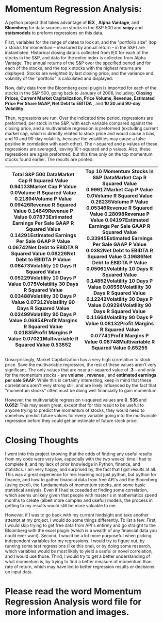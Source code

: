 # Momentum Regression Analysis:

A python project that takes advantage of **IEX** , **Alpha** **Vantage**, and **Bloomberg** for data sources on stocks in the S&amp;P 500 and **scipy** and **statsmodels** to preform regressions on this data.

First, variables for the range of dates to look at, and the &quot;portfolio size&quot; (top x stocks for momentum – measured by annual return – in the S&amp;P) are instantiated. Historical closing data is collected from IEX for each of the stocks in the S&amp;P, and data for the entire index is collected from Alpha Vantage. The annual returns of the S&amp;P over the specified period and for each of the stocks, and the top x stocks with the highest returns are displayed. Stocks are weighted by last closing price, and the variance and volatility of the &quot;portfolio&quot; is calculated and displayed:

Now, daily data from the Bloomberg excel plugin is imported for each of the stocks in the S&amp;P 500, going back to January of 2008, including: **Closing Prices, Current Market Capitalization, Price Volume, Revenue, Estimated Price Per Share GAAP, Net Debt to EBITDA** , and **10 30 and 90-day Volatility.**

Then, regressions are run. Over the indicated time period, regressions are preformed, per stock in the S&amp;P, with each variable compared against the closing price, and a multivariable regression is preformed (excluding current market cap, which is directly related to stock price and would cause a bias, and 10 and 90-day volatility, because the volatilities may cause a false positive in correlation with each other). The r-squared and p values of these regressions are averaged, leaving 10 r-squared and p values. Also, these regressions are again preformed, but this time only on the top momentum stocks found earlier. The results are printed:

| Total S&amp;P 500 DataMarket Cap R Squared Value 0.94133Market Cap P Value 0.0Volume R Squared Value 0.21894Volume P Value 0.09426Revenue R Squared Value 0.14649Revenue P Value 0.07873Estimated Earnings Per Sale GAAP R Squared Value 0.14291Estimated Earnings Per Sale GAAP P Value 0.06742Net Debt to EBIDTA R Squared Value 0.08226Net Debt to EBIDTA P Value 0.06473Volatility 10 Days R Squared Value 0.05229Volatility 10 Days P Value 0.075Volatility 30 Days R Squared Value 0.03488Volatility 30 Days P Value 0.07312Volatility 90 Days R Squared Value 0.02499Volatility 90 Days P Value 0.06854Profit Margins R Squared Value 0.01835Profit Margins P Value 0.07021Multivariable R Squared Value 0.53552 | Top 10 Momentum Stocks in S&amp;P DataMarket Cap R Squared Value 0.99917Market Cap P Value 0.0Volume R Squared Value 0.26235Volume P Value 0.05346Revenue R Squared Value 0.28098Revenue P Value 0.04197Estimated Earnings Per Sale GAAP R Squared Value 0.33945Estimated Earnings Per Sale GAAP P Value 0.0382Net Debt to EBIDTA R Squared Value 0.19686Net Debt to EBIDTA P Value 0.05061Volatility 10 Days R Squared Value 0.14852Volatility 10 Days P Value 0.06556Volatility 30 Days R Squared Value 0.12242Volatility 30 Days P Value 0.09294Volatility 90 Days R Squared Value 0.11664Volatility 90 Days P Value 0.08132Profit Margins R Squared Value 0.07741Profit Margins P Value 0.08748Multivariable R Squared Value 0.65255  |
| --- | --- |

Unsurprisingly, Market Capitalization has a very high correlation to stock price. Save the multivariable regression, the rest of these values aren&#39;t very significant. The only values that are near a r-squared value of **.3** – and only for the momentum stocks - are **volume** , **revenue** , and **estimated earnings per sale GAAP**. While this is certainly interesting, keep in mind that these correlations aren&#39;t very strong still, and are likely influenced by the fact that &quot;momentum stocks&quot; often must be doing well financially to gain momentum.

However, the multivariable regression r-squared values are **0**. **535** and **0.652**! This may seem great, except that for this result to be useful to anyone trying to predict the momentum of stocks, they would need to somehow predict future values for every variable going into the multivariate regression before they could get an estimate of future stock price.

# Closing Thoughts

I went into this project knowing that the odds of finding any useful results from my code were very low, especially with the two weeks&#39; time I had to complete it, and my lack of prior knowledge in Python, finance, and statistics. I am very happy, and surprised by, the fact that I got results at all. This was a great experience for me: learning not just python, but python for finance, and how to gather financial data from free API&#39;s and the Bloomberg (using excel), the fundamentals of momentum stocks, and some basic statistical analysis. Even if I had succeeded at finding some correlation, which seems unlikely given that people with master&#39;s in mathematics spend months to create (albeit more complex and useful) models, the process in getting to my results would still be more valuable to me.

However, if I was to go back with my current hindsight and take another attempt at my project, I would do some things differently. To list a few: First, I would skip trying to get free data from API&#39;s entirely and go straight to the Bloomberg with the excel plugin (which is a wealth of any financial data you could ever want). Second, I would be a lot more purposeful when picking independent variables for my regressions. I would try to figure out, by running some test regressions (like this one), or by doing some research, which variables would be most likely to yield a useful or novel correlation, and I would use those. Third, I would try to get a better understanding of what momentum is, by trying to find a better measure of momentum than rate of return, which may have led to better regression results or decisions on input data.

# Please read the word Momentum Regression Analysis word file for more information and images.
